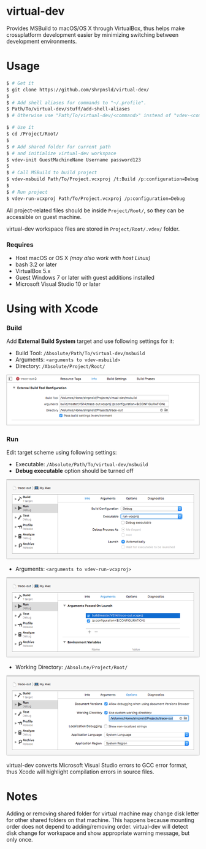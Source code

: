 # virtual-dev

Provides MSBuild to macOS/OS X through VirtualBox, thus helps make crossplatform development easier by minimizing switching between development environments.



# Usage

```bash
$ # Get it
$ git clone https://github.com/shrpnsld/virtual-dev/
$
$ # Add shell aliases for commands to "~/.profile".
$ Path/To/virtual-dev/stuff/add-shell-aliases
$ # Otherwise use "Path/To/virtual-dev/<command>" instead of "vdev-<command>"
```
```bash
$ # Use it
$ cd /Project/Root/
$
$ # Add shared folder for current path
$ # and initialize virtual-dev workspace
$ vdev-init GuestMachineName Username password123
$
$ # Call MSBuild to build project
$ vdev-msbuild Path/To/Project.vcxproj /t:Build /p:configuration=Debug
$
$ # Run project
$ vdev-run-vcxproj Path/To/Project.vcxproj /p:configuration=Debug
```

All project-related files should be inside `Project/Root/`, so they can be accessible on guest machine.

virtual-dev workspace files are stored in `Project/Root/.vdev/` folder.


### Requires

* Host macOS or OS X *(may also work with host Linux)*
* bash 3.2 or later
* VirtualBox 5.x
* Guest Windows 7 or later with guest additions installed
* Microsoft Visual Studio 10 or later



# Using with Xcode


### Build

Add **External Build System** target and use following settings for it:

* Build Tool: `/Absolute/Path/To/virtual-dev/msbuild`
* Arguments: `<arguments to vdev-msbuild>`
* Directory: `/Absolute/Project/Root/`

![](./doc/ExternalBuildToolConfiguration.png)

### Run

Edit target scheme using following settings:

* Executable: `/Absolute/Path/To/virtual-dev/msbuild`
* **Debug executable** option should be turned off

![](./doc/SchemeRunInfo.png)

* Arguments: `<arguments to vdev-run-vcxproj>`

![](./doc/SchemeRunArguments.png)

* Working Directory: `/Absolute/Project/Root/`

![](./doc/SchemeRunOptions.png)

virtual-dev converts Microsoft Visual Studio errors to GCC error format, thus Xcode will highlight compilation errors in source files.



# Notes

Adding or removing shared folder for virtual machine may change disk letter for other shared folders on that machine. This happens because  mounting order does not depend to adding/removing order. virtual-dev will detect disk change for workspace and show appropriate warning message, but only once.